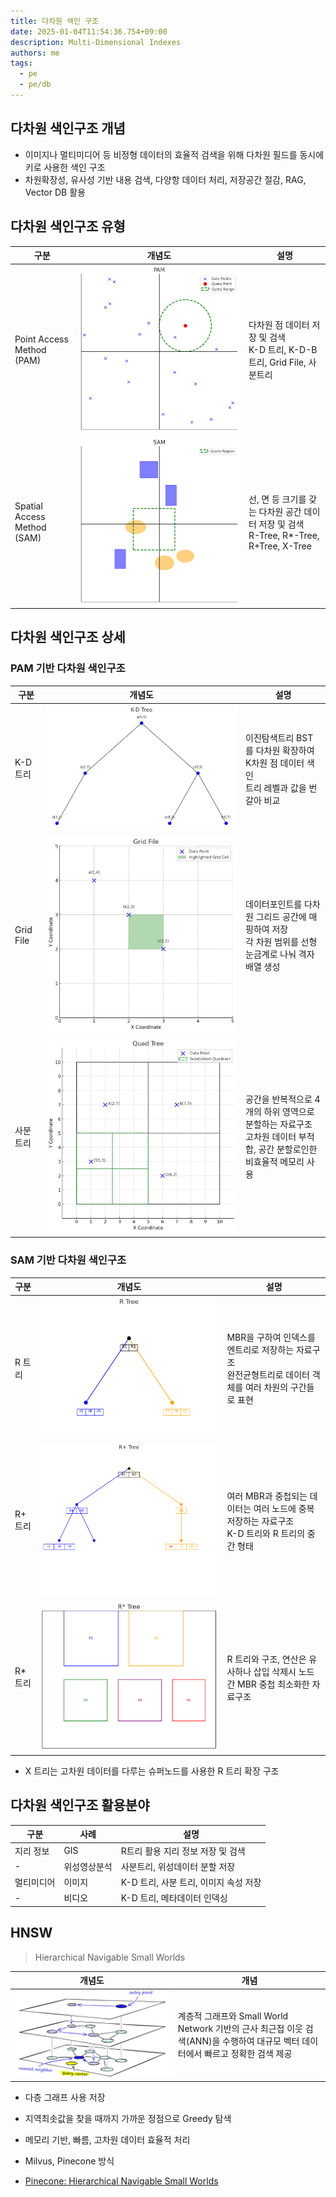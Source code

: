 ```yaml
---
title: 다차원 색인 구조
date: 2025-01-04T11:54:36.754+09:00
description: Multi-Dimensional Indexes
authors: me
tags:
  - pe
  - pe/db 
---
```


## 다차원 색인구조 개념

- 이미지나 멀티미디어 등 비정형 데이터의 효율적 검색을 위해 다차원 필드를 동시에 키로 사용한 색인 구조
- 차원확장성, 유사성 기반 내용 검색, 다양항 데이터 처리, 저장공간 절감, RAG, Vector DB 활용

## 다차원 색인구조 유형

| 구분 | 개념도 | 설명 |
| --- | --- | --- |
| Point Access Method (PAM) | ![PAM](./assets/pam.png) | 다차원 점 데이터 저장 및 검색<br/>K-D 트리, K-D-B 트리, Grid File, 사분트리 |
| Spatial Access Method (SAM) | ![SAM](./assets/sam.png) | 선, 면 등 크기를 갖는 다차원 공간 데이터 저장 및 검색<br/>R-Tree, R*-Tree, R+Tree, X-Tree |

## 다차원 색인구조 상세

### PAM 기반 다차원 색인구조

| 구분 | 개념도 | 설명 |
| --- | --- | --- |
| K-D 트리 | ![K-D Tree](./assets/k-d-tree.png) | 이진탐색트리 BST를 다차원 확장하여 K차원 점 데이터 색인<br/>트리 레벨과 값을 번갈아 비교 |
| Grid File | ![Grid File](./assets/grid-file.png) | 데이터포인트를 다차원 그리드 공간에 매핑하여 저장<br/>각 차원 범위를 선형눈금계로 나눠 격자 배열 생성 |
| 사분트리 | ![Quad Tree](./assets/quad-tree.png) | 공간을 반복적으로 4개의 하위 영역으로 분할하는 자료구조<br/>고차원 데이터 부적합, 공간 분할로인한 비효율적 메모리 사용 |

### SAM 기반 다차원 색인구조

| 구분 | 개념도 | 설명 |
| --- | --- | --- |
| R 트리 | ![R Tree](./assets/r-tree.png) | MBR을 구하여 인덱스를 엔트리로 저장하는 자료구조<br/>완전균형트리로 데이터 객체를 여러 차원의 구간들로 표현 |
| R+ 트리 | ![R+ Tree](./assets/r-plus-tree.png) | 여러 MBR과 중첩되는 데이터는 여러 노드에 중복 저장하는 자료구조<br/>K-D 트리와 R 트리의 중간 형태 |
| R* 트리 | ![R* Tree](./assets/r-asterisk-tree.png) | R 트리와 구조, 연산은 유사하나 삽입 삭제시 노드 간 MBR 중첩 최소화한 자료구조 |

- X 트리는 고차원 데이터를 다루는 슈퍼노드를 사용한 R 트리 확장 구조

## 다차원 색인구조 활용분야

| 구분 | 사례 | 설명 |
| --- | --- | --- |
| 지리 정보 | GIS | R트리 활용 지리 정보 저장 및 검색 |
| - | 위성영상분석 | 사분트리, 위성데이터 분할 저장 |
| 멀티미디어 | 이미지 | K-D 트리, 사분 트리, 이미지 속성 저장 |
| - | 비디오 | K-D 트리, 메타데이터 인덱싱 |

## HNSW

> Hierarchical Navigable Small Worlds

| 개념도 | 개념 |
| --- | --- |
| ![hnsw](./assets/hnsw.webp) | 계층적 그래프와 Small World Network 기반의 근사 최근접 이웃 검색(ANN)을 수행하여 대규모 벡터 데이터에서 빠르고 정확한 검색 제공 |

- 다층 그래프 사용 저장
- 지역최솟값을 찾을 때까지 가까운 정점으로 Greedy 탐색
- 메모리 기반, 빠름, 고차원 데이터 효율적 처리
- Milvus, Pinecone 방식

- [Pinecone: Hierarchical Navigable Small Worlds](https://www.pinecone.io/learn/series/faiss/hnsw/)
